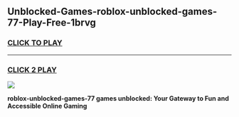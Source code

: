 
## Unblocked-Games-roblox-unblocked-games-77-Play-Free-1brvg
<h3>
<a href="https://premium76.site?title=roblox-unblocked-games-77&ref=10A">CLICK TO PLAY</a></h3>
<hr>

<h3>
<a href="https://premium76.site?title=roblox-unblocked-games-77&ref=10A">CLICK 2 PLAY</a>
  
</h3>

<a href="https://premium76.site?title=roblox-unblocked-games-77&ref=10A"><img src="https://clearcache.store/games.png"></a>


**roblox-unblocked-games-77 games unblocked: Your Gateway to Fun and Accessible Online Gaming**
